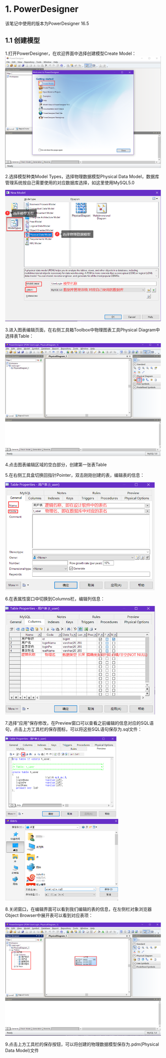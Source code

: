 # 1.	PowerDesigner

该笔记中使用的版本为PowerDesigner 16.5

## 1.1	创建模型

1.打开PowerDesigner，在欢迎界面中选择创建模型Create Model：<img src="Image/image-20201205151248837.png" alt="image-20201205151248837" style="zoom: 50%;" />

2.选择模型种类Model Types，选择物理数据模型Physical Data Model，数据库管理系统按自己需要使用的对应数据库选择，如这里使用MySQL5.0

<img src="Image/image-20201205152502047.png" alt="image-20201205152502047" style="zoom:67%;" />

3.进入图表编辑页面，在右侧工具箱Toolbox中物理图表工具Physical Diagram中选择表Table：

<img src="Image/image-20201205152917021.png" alt="image-20201205152917021" style="zoom:67%;" />

4.点击图表编辑区域的空白部分，创建第一张表Table

5.在右侧工具盒切换回指针Pointer，双击刚刚创建的表，编辑表的信息：

<img src="Image/image-20201205153354237.png" alt="image-20201205153354237" style="zoom:67%;" />

6.在表属性窗口中切换到Columns栏，编辑列信息：

<img src="Image/image-20201205153959217.png" alt="image-20201205153959217" style="zoom:67%;" />

7.选择“应用”保存修改，在Preview窗口可以查看之前编辑的信息对应的SQL语句，点击上方工具栏的保存图标，可以将这些SQL语句保存为.sql文件：

<img src="Image/image-20201205154251189.png" alt="image-20201205154251189" style="zoom: 50%;" /><img src="Image/image-20201205154335620.png" alt="image-20201205154335620" style="zoom: 50%;" />

8.关闭窗口，在编辑界面可以看到我们编辑的表的信息，在左侧栏对象浏览器Object Browser中展开表可以看到对应表项：

<img src="Image/image-20201205154524866.png" alt="image-20201205154524866" style="zoom:67%;" />

9.点击上方工具栏的保存按钮，可以将创建的物理数据模型保存为.pdm(Physical Data Model)文件
